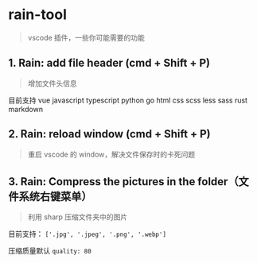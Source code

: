 # rain-tool

> vscode 插件，一些你可能需要的功能

## 1. Rain: add file header (cmd + Shift + P)

> 增加文件头信息

目前支持 vue javascript typescript python go html css scss less sass rust markdown

## 2. Rain: reload window (cmd + Shift + P)

> 重启 vscode 的 window，解决文件保存时的卡死问题

## 3. Rain: Compress the pictures in the folder（文件系统右键菜单）

> 利用 sharp 压缩文件夹中的图片

目前支持： `['.jpg', '.jpeg', '.png', '.webp']`

压缩质量默认 `quality: 80`
